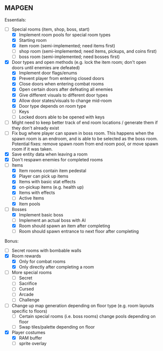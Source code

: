 ## MAPGEN

Essentials:
- [ ] Special rooms (item, shop, boss, start)
    * [X] Implement room pools for special room types
    * [X] Starting room
    * [X] item room (semi-implemented; need items first)
    * [ ] shop room (semi-implemented; need items, pickups, and coins first)
    * [ ] boss room (semi-implemented; need bosses first)
- [X] Door types and open methods (e.g. lock the item room; don't open doors until enemies are defeated)
    * [X] Implement door flags/enums
    * [X] Prevent player from entering closed doors
    * [X] Close doors when entering combat rooms
    * [X] Open certain doors after defeating all enemies
    * [X] Give different visuals to different door types
    * [X] Allow door states/visuals to change mid-room
    * [X] Door type depends on room type
    * [ ] Keys
    * [ ] Locked doors able to be opened with keys
- [ ] Might need to keep better track of end room locations / generate them if they don't already exist
- [ ] Fix bug where player can spawn in boss room. This happens when the spawn room is an endroom, and is able to be selected as the boss room. Potential fixes: remove spawn room from end room pool, or move spawn room if it was taken.
- [X] Save entity data when leaving a room
- [X] Don't respawn enemies for completed rooms
- [ ] Items
    * [X] Item rooms contain item pedestal
    * [X] Player can pick up items
    * [X] Items with basic stat effects
    * [X] on-pickup items (e.g. health up)
    * [X] Items with effects
    * [ ] Active Items
    * [X] Item pools
- [ ] Bosses
    * [X] Implement basic boss
    * [ ] Implement an actual boss with AI
    * [X] Room should spawn an item after completing
    * [ ] Room should spawn entrance to next floor after completing

Bonus:
- [ ] Secret rooms with bombable walls
- [X] Room rewards
    * [X] Only for combat rooms
    * [X] Only directly after completing a room
- [ ] More special rooms
    * [ ] Secret
    * [ ] Sacrifice
    * [ ] Cursed
    * [ ] Arcade
    * [ ] Challenge
- [ ] Change up map generation depending on floor type (e.g. room layouts specific to floors)
    * [ ] Certain special rooms (i.e. boss rooms) change pools depending on floor
    * [ ] Swap tiles/palette depending on floor
- [X] Player costumes
    * [X] RAM buffer
    * [ ] sprite overlay